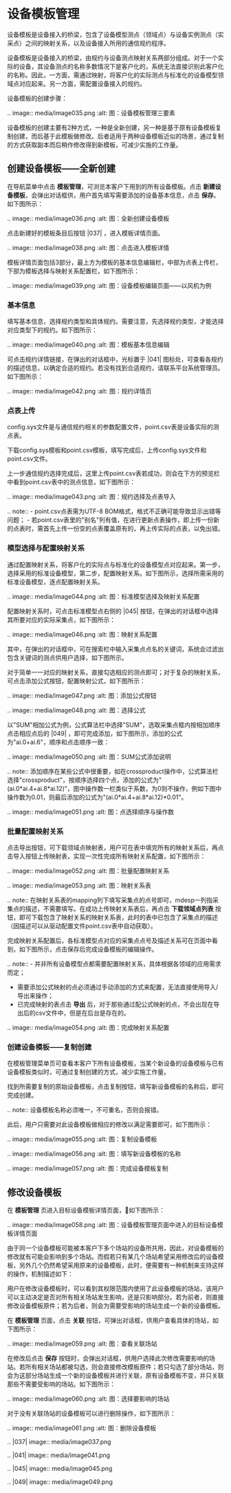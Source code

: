 # 设备模板管理

设备模板是设备接入的桥梁，包含了设备模型测点（领域点）与设备实例测点（实采点）之间的映射关系，以及设备接入所用的通信规约程序。

设备模板是设备接入的桥梁，由规约与设备测点映射关系两部分组成。对于一个实际的设备，其设备测点的名称多数情况下是客户化的，系统无法直接识别此客户化的名称。因此，一方面，需通过映射，将客户化的实际测点与标准化的设备模型领域点对应起来。另一方面，需配置设备接入的规约。

设备模板的创建步骤：

.. image:: media/image035.png
   :alt: 图：设备模板管理三要素


设备模板的创建主要有2种方式，一种是全新创建，另一种是基于原有设备模板复制创建，而后基于此模板做修改。后者适用于两种设备模板近似的场景，通过复制的方式获取副本而后稍作修改得到新模板，可减少实施的工作量。

## 创建设备模板——全新创建

在导航菜单中点击 **模板管理**，可浏览本客户下用到的所有设备模板。点击 **新建设备模板**，会弹出对话框供，用户首先填写需要添加的设备基本信息，点击 **保存**。如下图所示：

.. image:: media/image036.png
   :alt: 图：全新创建设备模板


点击新建好的模板条目后按钮 |037| ，进入模板详情页面。

.. image:: media/image038.png
   :alt: 图：点击进入模板详情


模板详情页面包括3部分，最上方为模板的基本信息编辑栏，中部为点表上传栏，下部为模板选择与映射关系配置栏，如下图所示：

.. image:: media/image039.png
   :alt: 图：设备模板编辑页面——以风机为例


### 基本信息

填写基本信息，选择规约类型和具体规约。需要注意，先选择规约类型，才能选择对应类型下的规约。如下图所示：

.. image:: media/image040.png
   :alt: 图：模板基本信息编辑


可点击规约详情链接，在弹出的对话框中，光标置于 |041| 图标处，可查看各规约的描述信息，以确定合适的规约。若没有找到合适规约，请联系平台系统管理员。如下图所示：

.. image:: media/image042.png
   :alt: 图：规约详情页


### 点表上传

config.sys文件是与通信规约相关的参数配置文件，point.csv表是设备实际的测点表。

下载config.sys模板和point.csv模板，填写完成后，上传config.sys文件和point.csv文件。

上一步通信规约选择完成后，这里上传point.csv表若成功，则会在下方的预览栏中看到point.csv表中的测点信息，如下图所示：

.. image:: media/image043.png
   :alt: 图：规约选择及点表导入


.. note:: - point.csv点表需为UTF-8 BOM格式，格式不正确可能导致显示出错等问题；
        - 若point.csv表里的"别名"列有值，在进行更新点表操作，即上传一份新的点表时，需首先上传一份空的点表覆盖原有的，再上传实际的点表，以免出错。

### 模型选择与配置映射关系

通过配置映射关系，将客户化的实际点与标准化的设备模型点对应起来。第一步，选择采用的标准设备模型，第二步，配置映射关系。如下图所示，选择所需采用的标准设备模型，逐点配置映射关系。

.. image:: media/image044.png
   :alt: 图：标准模型选择及映射关系配置


配置映射关系时，可点击标准模型点右侧的 |045| 按钮，在弹出的对话框中选择其所要对应的实际采集点，如下图所示：

.. image:: media/image046.png
   :alt: 图：映射关系配置



其中，在弹出的对话框中，可在搜索栏中输入采集点点名的关键词，系统会过滤出包含关键词的测点供用户选择，如下图所示。

对于简单一一对应的映射关系，直接勾选相应的测点即可；对于复杂的映射关系，可点击添加公式按钮，配置映射公式，如下图所示：

.. image:: media/image047.png
   :alt: 图：添加公式按钮


.. image:: media/image048.png
   :alt: 图：选择公式


以"SUM"相加公式为例，公式算法栏中选择"SUM"，选取采集点框内按相加顺序点击相应点后的 |049| ，即可完成添加，如下图所示，添加的公式为"ai.0+ai.6"，顺序和点击顺序一致：

.. image:: media/image050.png
   :alt: 图：SUM公式添加说明


.. note:: 添加顺序在某些公式中很重要，如在crossproduct操作中，公式算法栏选择"crossproduct"，按顺序选择四个点，添加的公式为"(ai.0\*ai.4+ai.8\*ai.12)"，图中操作数一栏类似于系数，为0则不操作，例如下图中操作数为0.01，则最后添加的公式为"(ai.0\*ai.4+ai.8\*ai.12)\*0.01"。

.. image:: media/image051.png
   :alt: 图：点选择顺序与操作数


### 批量配置映射关系

点击导出按钮，可下载领域点映射表，用户可在表中填完所有的映射关系后，再点击导入按钮上传映射表，实现一次性完成所有映射关系配置，如下图所示：

.. image:: media/image052.png
   :alt: 图：批量配置映射关系


.. image:: media/image053.png
   :alt: 图：映射关系表


.. note:: 在映射关系表的mapping列下填写采集点的点号即可，mdesp一列指采集点的描述，不需要填写。在成功上传映射关系表后，再点击 **下载领域点列表** 按钮，即可下载包含了映射关系的映射关系表，此时的表中已包含了采集点的描述（因描述可以从驱动配置文件point.csv表中自动获取）。

完成映射关系配置后，各标准模型点对应的采集点点号及描述关系可在页面中看到，如下图所示，点击保存后完成设备模板的编辑操作。

.. note:: - 并非所有设备模型点都需要配置映射关系，具体根据各领域的应用需求而定；
   - 需要添加公式映射的点必须通过手动添加的方式来配置，无法直接使用导入/导出来操作；
   - 已完成映射的表点击 **导出** 后，对于那些通过配公式映射的点，不会出现在导出后的csv文件中，但是在后台是存在的。

.. image:: media/image054.png
   :alt: 图：完成映射关系配置


### 创建设备模板——复制创建

在模板管理菜单页可查看本客户下所有设备模板，当某个新设备的设备模板与已有设备模板类似时，可通过复制创建的方式，减少实施工作量。

找到所需要复制的原始设备模板，点击复制按钮，填写新设备模板的名称后，即可完成创建。

.. note:: 设备模板名称必须唯一，不可重名，否则会报错。

此后，用户只需要对此设备模板做相应的修改以满足需要即可，如下图所示：

.. image:: media/image055.png
   :alt: 图：复制设备模板


.. image:: media/image056.png
   :alt: 图：填写新设备模板的名称


.. image:: media/image057.png
   :alt: 图：完成设备模板复制


## 修改设备模板

在 **模板管理** 页进入目标设备模板详情页面，如下图所示：

.. image:: media/image058.png
   :alt: 图：设备模板管理页面中进入的目标设备模板详情页面


由于同一个设备模板可能被本客户下多个场站的设备所共用，因此，对设备模板的修改就有可能会影响到多个场站。而假若只有某几个场站希望采用修改后的设备模板，另外几个仍然希望采用原来的设备模板，此时，便需要有一种机制来支持这样的操作，机制描述如下：

用户在修改设备模板时，可以看到其权限范围内使用了此设备模板的场站，该用户可以主动决定是否对所有相关场站发生影响，还是只影响部分。若为前者，则直接修改设备模板原件；若为后者，则会为需要受影响的场站生成一个新的设备模板。

在 **模板管理** 页面，点击 **关联** 按钮，可弹出对话框，供用户查看具体的场站，如下图所示：

.. image:: media/image059.png
   :alt: 图：查看关联场站


在修改后点击 **保存** 按钮时，会弹出对话框，供用户选择此次修改需要影响的场站。若所有相关场站都被勾选，则会直接修改模板原件；若只勾选了部分场站，则会为这部分场站生成一个新的设备模板并进行关联，原有设备模板不变，并只关联那些不需要受影响的场站。如下图所示：

.. image:: media/image060.png
   :alt: 图：选择要影响的场站


对于没有关联场站的设备模板可以进行删除操作，如下图所示：

.. image:: media/image061.png
   :alt: 图：删除设备模板

.. |037| image:: media/image037.png

.. |041| image:: media/image041.png

.. |045| image:: media/image045.png

.. |049| image:: media/image049.png

<!--end-->
